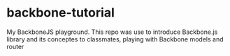 # backbone-tutorial

My BackboneJS playground. This repo was use to introduce Backbone.js library and its conceptes to classmates, playing with Backbone models and router
